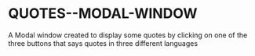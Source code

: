# QUOTES--MODAL-WINDOW
A Modal window created to display some quotes by clicking on one of the three buttons that says quotes in three different languages
